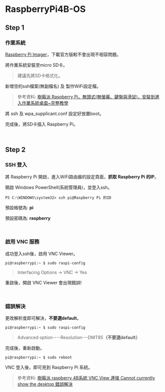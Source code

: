 # RaspberryPi4B-OS

## Step 1
### 作業系統
[Raspberry Pi Imager](https://www.raspberrypi.org/downloads/raspberry-pi-os/)，下載官方版較不會出現不相容問題。

將作業系統安裝至micro SD卡。
> 建議先將SD卡格式化。

新增空的ssh檔案(無副檔名) 及 製作WiFi設定檔。
> 參考資料: [樹莓派 Raspberry Pi，無頭式(無螢幕、鍵盤與滑鼠)，安裝到進入作業系統桌面~完整教學](https://home.gamer.com.tw/creationDetail.php?sn=3908401)

將 ssh 及 wpa_supplicant.conf 設定好放置boot。

完成後，將SD卡插入 Raspberry Pi。

<br>

## Step 2
### SSH 登入
將 Raspberry Pi 開啟，進入WiFi路由器的設定頁面，<b>抓取 Raspberry Pi 的IP</b>。

開啟 Windows PowerShell(系統管理員)，並登入ssh。
```
PS C:\WINDOWS\system32> ssh pi@Raspberry Pi 的ID
```
預設帳號為: <b>pi</b>

預設密碼為: <b>raspberry</b>

<br>

### 啟用 VNC 服務
成功登入ssh後，啟用 VNC Viewer。
```
pi@raspberrypi:~ $ sudo raspi-config
```
> Interfacing Options -> VNC -> Yes

重啟後，開啟 VNC Viewer 會出現錯誤!

<br>

### 錯誤解決
更改解析度即可解決，<b>不要選default</b>。
```
pi@raspberrypi:~ $ sudo raspi-config
```
> Advanced option----Resolution---DMT85<b>（不要選default）</b>

完成後，重新啟動。
```
pi@raspberrypi:~ $ sudo reboot
```
VNC 登入後，即可見到 Raspberry Pi 系統。
> 參考資料: [樹莓派 raspberry 4B系統 VNC View 連接 Cannot currently show the desktop 錯誤解決](https://www.twblogs.net/a/5d4b3b75bd9eee5327fc11e1)
